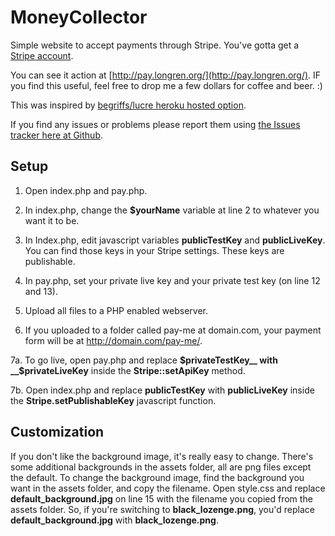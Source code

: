MoneyCollector
==============
Simple website to accept payments through Stripe. You've gotta get a [Stripe account](https://stripe.com/).

You can see it action at [http://pay.longren.org/](http://pay.longren.org/). IF you find this useful, feel free to drop me a few dollars for coffee and beer. :)

This was inspired by [begriffs/lucre heroku hosted option](https://github.com/begriffs/lucre).

If you find any issues or problems please report them using [the Issues tracker here at Github](https://github.com/tlongren/MoneyCollector/issues). 


Setup
-----------------------------
1. Open index.php and pay.php.

2. In index.php, change the __$yourName__ variable at line 2 to whatever you want it to be.

3. In Index.php, edit javascript variables __publicTestKey__ and __publicLiveKey__. You can find those keys in your Stripe settings. These keys are publishable.

4. In pay.php, set your private live key and your private test key (on line 12 and 13).

5. Upload all files to a PHP enabled webserver.

6. If you uploaded to a folder called pay-me at domain.com, your payment form will be at http://domain.com/pay-me/.

7a. To go live, open pay.php and replace __$privateTestKey__ with __$privateLiveKey__ inside the __Stripe::setApiKey__ method.

7b. Open index.php and replace __publicTestKey__ with __publicLiveKey__ inside the __Stripe.setPublishableKey__ javascript function.


Customization
-----------------------------
If you don't like the background image, it's really easy to change. There's some additional backgrounds in the assets folder, all are png files except the default. To change the background image, find the background you want in the assets folder, and copy the filename. Open style.css and replace __default_background.jpg__ on line 15 with the filename you copied from the assets folder. So, if you're switching to __black_lozenge.png__, you'd replace __default_background.jpg__ with __black_lozenge.png__.